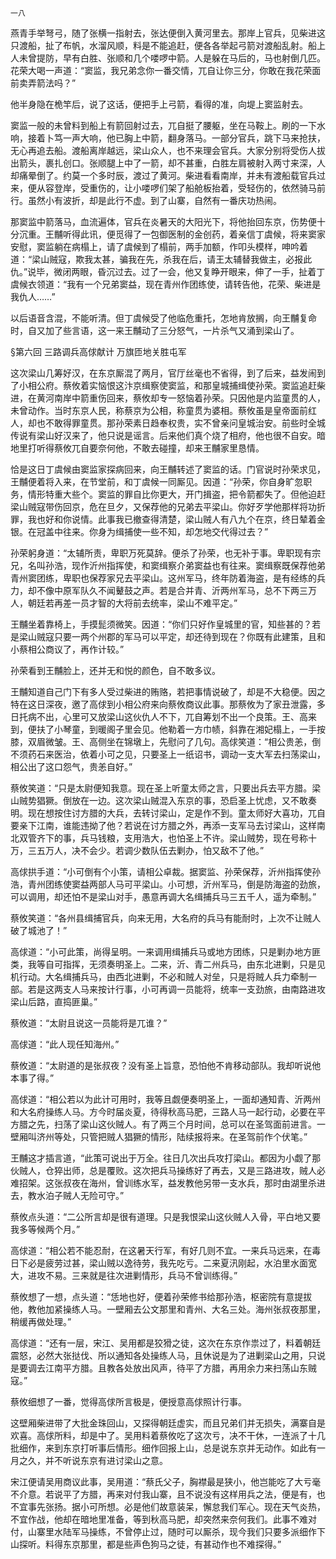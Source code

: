     一八 

   燕青手举弩弓，随了张横一指射去，张达便倒入黄河里去。那岸上官兵，见柴进这只渡船，扯了布帆，水溜风顺，料是不能追赶，便各各举起弓箭对渡船乱射。船上人未曾提防，早有白胜、张顺和几个喽啰中箭。人是躲在马后的，马也射倒几匹。花荣大喝一声道：“窦监，我兄弟念你一番交情，兀自让你三分，你敢在我花荣面前卖弄箭法吗？”

   他半身隐在桅竿后，说了这话，便把手上弓箭，看得的准，向堤上窦监射去。

   窦监一般的未曾料到船上有箭回射过去，兀自挺了腰躯，坐在马鞍上。刷的一下水响，接着卜笃一声大响，他已胸上中箭，翻身落马。一部分官兵，跳下马来抢扶，无心再追去船。渡船离岸越远，梁山众人，也不来理会官兵。大家分别将受伤人拔出箭头，裹扎创口。张顺腿上中了一箭，却不甚重，白胜左肩被射入两寸来深，人却痛晕倒了。约莫一个多时辰，渡过了黄河。柴进看看南岸，并未有渡船载官兵过来，便从容登岸，受重伤的，让小喽啰们架了船舱板抬着，受轻伤的，依然骑马前行。虽然小有波折，却是此行不虚。到了山寨，自然有一番庆功热闹。

   那窦监中箭落马，血流遍体，官兵在炎暑天的大阳光下，将他抬回东京，伤势便十分沉重。王黼听得此讯，便觅得了一包御医制的金创药，着亲信丁虞候，将来窦家安慰，窦监躺在病榻上，请了虞候到了榻前，两手加额，作叩头模样，呻吟着道：“梁山贼寇，欺我太甚，骗我在先，杀我在后，请王太辅替我做主，必报此仇。”说毕，微闭两眼，昏沉过去。过了一会，他又复睁开眼来，伸了一手，扯着丁虞候衣领道：“我有一个兄弟窦益，现在青州作团练使，请转告他，花荣、柴进是我仇人……”

   以后语音含混，不能听清。但丁虞候受了他临危重托，怎地肯放搁，向王黼复命时，自又加了些言语，这一来王黼动了三分怒气，一片杀气又涌到梁山了。

   §第六回 三路调兵高俅献计 万旗匝地关胜屯军

   这次梁山几筹好汉，在东京厮混了两月，官厅丝毫也不省得，到了后来，益发闹到了小相公府。蔡攸着实恼恨这汴京缉察使窦监，和那皇城捕缉使孙荣。窦监追赶柴进，在黄河南岸中箭重伤回来，蔡攸却专一怒恼着孙荣。只因他是内监童贯的人，未曾动作。当时东京人民，称蔡京为公相，称童贯为婆相。蔡攸虽是皇帝面前红人，却也不敢得罪童贯。那孙荣素日趋奉权贵，实不曾亲问皇城治安。前些时全城传说有梁山好汉来了，他只说是谣言。后来他们真个烧了相府，他也很不自安。暗地里打听得蔡攸兀自要奈何他，不敢去碰撞，却来王黼家里恳情。

   恰是这日丁虞候由窦监家探病回来，向王黼转述了窦监的话。门官说时孙荣求见，王黼便着将入来，在节堂前，和丁虞候一同厮见。因道：“孙荣，你自身旷忽职务，情形特重大些个。窦监的罪自比你更大，开门揖盗，把令箭都失了。但他迫赶梁山贼寇带伤回京，危在旦夕，又保荐他的兄弟去平梁山。你好歹学他那样将功折罪，我也好和你说情。此事我已撤查得清楚，梁山贼人有八九个在京，终日辇着金银。在冠盖中往来。你身为缉捕使一些不知，却怎地交代得过去？”

   孙荣躬身道：“太辅所责，卑职万死莫辞。便杀了孙荣，也无补于事。卑职现有宗兄，名叫孙浩，现作沂州指挥使，和窦缉察介弟窦益也有往来。窦缉察既保荐他弟青州窦团练，卑职也保荐家兄去平梁山。这州军马，终年防着海盗，是有经练的兵力，却不像中原军队久不闻鼙鼓之声。若是合并青、沂两州军马，总不下两三万人，朝廷若再差一员才智的大将前去统率，梁山不难平定。”

   王黼坐着靠椅上，手摸髭须微笑。因道：“你们只好作皇城里的官，知些甚的？若是梁山贼寇只要一两个州郡的军马可以平定，却还待到现在？你既有此建策，且和小蔡相公商议了，再作计较。”

   孙荣看到王黼脸上，还并无和悦的颜色，自不敢多议。

   王黼知道自己门下有多人受过柴进的贿赂，若把事情说破了，却是不大稳便。因之特在这日深夜，邀了高俅到小相公府来向蔡攸商议此事。那蔡攸为了家丑泄露，多日托病不出，心里可又放梁山这伙仇人不下，兀自筹划不出一个良策。王、高来到，便扶了小琴童，到暖阁子里会见。他勒着一方巾帻，斜靠在湘妃榻上，一手按膝，双眉微皱。王、高侧坐在锦墩上，先慰问了几句。高俅笑道：“相公贵恙，倒不须药石来医治，依着小可之见，只要圣上一纸诏书，调动一支大军去扫荡梁山，相公出了这口怨气，贵恙自好。”

   蔡攸笑道：“只是太尉便知我意。现在圣上听童太师之言，只要出兵去平方腊。梁山贼势猖獗。倒放在一边。这次梁山贼混入东京的事，恐启圣上忧虑，又不敢奏明。现在想按住讨方腊的大兵，去转讨梁山，定是作不到。童太师好大喜功，兀自要亲下江南，谁能违拗了他？若说在讨方腊之外，再添一支军马去讨梁山，这样南北双管齐下的事，兵马钱粮，支用浩大，也怕圣上不许。梁山贼势，现在号称十万，三五万人，决不会少。若调少数队伍去剿办，怕又敌不了他。”

   高俅拱手道：“小可倒有个小策，请相公卓裁。据窦监、孙荣保荐，沂州指挥使孙浩，青州团练使窦益两部人马可平梁山。小可想，沂州军马，倒是防海盗的劲旅，可以调用，却还怕不是梁山对手，愚意再调大名缉捕兵马三五千人，遥为牵制。”

   蔡攸笑道：“各州县缉捕官兵，向来无用，大名府的兵马有能耐时，上次不让贼人破了城池了！”

   高俅道：“小可此策，尚得呈明。一来调用缉捕兵马或地方团练，只是剿办地方匪类，我等自可指挥，无须奏明圣上。二来，沂、青二州兵马，由东北进剿，只是见机行动。大名缉捕兵马，由西北进剿，不必和贼人对垒，只是将贼人兵力牵制一部。若是这两支人马来按计行事，小可再调一员能将，统率一支劲旅，由南路进攻梁山后路，直捣匪巢。”

   蔡攸道：“太尉且说这一员能将是兀谁？”

   高俅道：“此人现任知海州。”

   蔡攸道：“太尉道的是张叔夜？没有圣上旨意，恐怕他不肯移动部队。我却听说他本事了得。”

   高俅道：“相公若以为此计可用时，我等且觑便奏明圣上，一面却通知青、沂两州和大名府操练人马。方今时届炎夏，待得秋高马肥，三路人马一起行动，必要在平方腊之先，扫荡了梁山这伙贼人。有了两三个月时间，总可以在圣驾面前进言。一壁厢叫济州等处，只管把贼人猖獗的情形，陆续报将来。在圣驾前作个伏笔。”

   王黼这才插言道，“此策可说出于万全。往日几次出兵攻打梁山。都因为小觑了那伙贼人，仓猝出师，总是覆败。这次把兵马操练好了再去，又是三路进攻，贼人必难招架。这张叔夜在海州，曾训练水军，益发教他另带一支水兵，那时由湖里杀进去，教水泊子贼人无险可守。”

   蔡攸点头道：“二公所言却是很有道理。只是我恨梁山这伙贼人入骨，平白地又要我多等候两个月。”

   高俅道：“相公若不能忍耐，在这暑天行军，有好几则不宜。一来兵马远来，在毒日下必是疲劳过甚，梁山贼以逸待劳，我先吃亏。二来夏汛刚起，水泊里水面宽大，进攻不易。三来就是往次进剿情形，兵马不曾训练得。”

   蔡攸想了一想，点头道：“恁地也好，便着孙荣修书给那孙浩，枢密院有意提拔他，教他加紧操练人马。一壁厢去公文那里和青州、大名三处。海州张叔夜那里，稍缓再做处理。”

   高俅道：“还有一层，宋江、吴用都是狡猾之徒，这次在东京作祟过了，料着朝廷震怒，必然大张挞伐、所以通知各处操练人马，且休说是为了进剿梁山之用，只说是要调去江南平方腊。且教各处放出风声，待平了方腊，再用余力来扫荡山东贼寇。”

   蔡攸细想了一番，觉得高俅所言极是，便授意高俅照计行事。

   这壁厢柴进带了大批金珠回山，又探得朝廷虚实，而且兄弟们并无损失，满寨自是欢喜。高俅所料，却是中了。吴用料着蔡攸吃了这次亏，决不干休，一连派了十几批细作，来到东京打听事后情形。细作回报上山，总是说东京并无动作。如此有一月之久，并不听说东京有进讨梁山之意。

   宋江便请吴用商议此事，吴用道：“蔡氏父子，胸襟最是狭小，他岂能吃了大亏毫不介意。若说平了方腊，再来对付我山寨，且不说没有这样用兵之法，便是有，也不宜事先张扬。据小可所想。必是他们故意装呆，懈怠我们军心。现在天气炎热，不宜作战，他却在暗地里准备，等到秋高马肥，却突然来奈何我们。此事不难对付，山寨里水陆军马操练，不曾停止过，随时可以厮杀，现今我们只要多派细作下山探听。料得东京那里，都是些声色狗马之徒，有甚动作也不难探得。”

